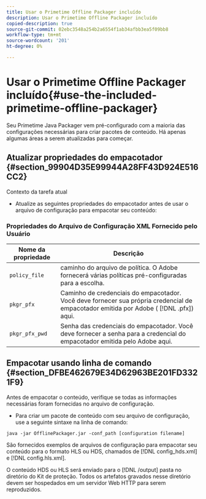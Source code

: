 ```yaml
---
title: Usar o Primetime Offline Packager incluído
description: Usar o Primetime Offline Packager incluído
copied-description: true
source-git-commit: 02ebc3548a254b2a6554f1ab34afbb3ea5f09bb8
workflow-type: tm+mt
source-wordcount: '201'
ht-degree: 0%

---
```


# Usar o Primetime Offline Packager incluído{#use-the-included-primetime-offline-packager}

Seu Primetime Java Packager vem pré-configurado com a maioria das configurações necessárias para criar pacotes de conteúdo. Há apenas algumas áreas a serem atualizadas para começar.

## Atualizar propriedades do empacotador {#section_99904D35E99944A28FF43D924E516CC2}

Contexto da tarefa atual

* Atualize as seguintes propriedades do empacotador antes de usar o arquivo de configuração para empacotar seu conteúdo:

### Propriedades do Arquivo de Configuração XML Fornecido pelo Usuário

| Nome da propriedade | Descrição |
|---|---|
| `policy_file` | caminho do arquivo de política. O Adobe fornecerá várias políticas pré-configuradas para a escolha. |
| `pkgr_pfx` | Caminho de credenciais do empacotador. Você deve fornecer sua própria credencial de empacotador emitida por Adobe ( [!DNL .pfx]) aqui. |
| `pkgr_pfx_pwd` | Senha das credenciais do empacotador. Você deve fornecer a senha para a credencial do empacotador emitida pelo Adobe aqui. |

## Empacotar usando linha de comando {#section_DFBE462679E34D62963BE201FD3321F9}

Antes de empacotar o conteúdo, verifique se todas as informações necessárias foram fornecidas no arquivo de configuração.

* Para criar um pacote de conteúdo com seu arquivo de configuração, use a seguinte sintaxe na linha de comando:

```
java -jar OfflinePackager.jar -conf_path [configuration filename]
```

São fornecidos exemplos de arquivos de configuração para empacotar seu conteúdo para o formato HLS ou HDS, chamados de [!DNL config_hds.xml] e [!DNL config.hls.xml].

O conteúdo HDS ou HLS será enviado para o [!DNL /output] pasta no diretório do Kit de proteção. Todos os artefatos gravados nesse diretório devem ser hospedados em um servidor Web HTTP para serem reproduzidos.
